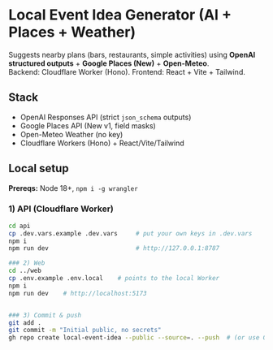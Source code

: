 # Local Event Idea Generator (AI + Places + Weather)

Suggests nearby plans (bars, restaurants, simple activities) using **OpenAI structured outputs** + **Google Places (New)** + **Open-Meteo**.  
Backend: Cloudflare Worker (Hono). Frontend: React + Vite + Tailwind.

## Stack
- OpenAI Responses API (strict `json_schema` outputs)
- Google Places API (New v1, field masks)
- Open-Meteo Weather (no key)
- Cloudflare Workers (Hono) + React/Vite/Tailwind

## Local setup

**Prereqs:** Node 18+, `npm i -g wrangler`

### 1) API (Cloudflare Worker) 
```bash
cd api
cp .dev.vars.example .dev.vars     # put your own keys in .dev.vars
npm i
npm run dev                        # http://127.0.0.1:8787

### 2) Web 
cd ../web
cp .env.example .env.local    # points to the local Worker
npm i
npm run dev    # http://localhost:5173


### 3) Commit & push
git add .
git commit -m "Initial public, no secrets"
gh repo create local-event-idea --public --source=. --push  # (or use GitHub UI)
